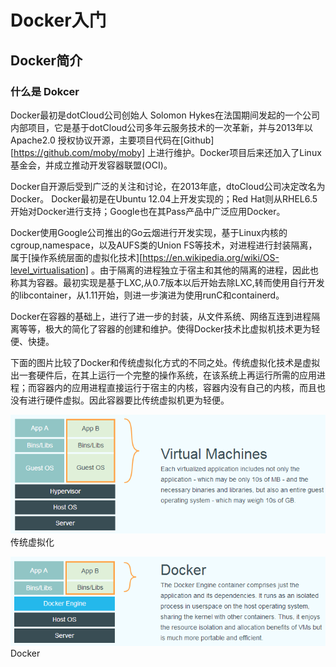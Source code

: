 # Docker入门

## Docker简介

### 什么是 Dokcer

Docker最初是dotCloud公司创始人 Solomon Hykes在法国期间发起的一个公司内部项目，它是基于dotCloud公司多年云服务技术的一次革新，并与2013年以Apache2.0 授权协议开源，主要项目代码在[Github][https://github.com/moby/moby] 上进行维护。Docker项目后来还加入了Linux基金会，并成立推动开发容器联盟(OCI)。

Docker自开源后受到广泛的关注和讨论，在2013年底，dtoCloud公司决定改名为Docker。 Docker最初是在Ubuntu 12.04上开发实现的；Red Hat则从RHEL6.5开始对Docker进行支持；Google也在其Pass产品中广泛应用Docker。

Docker使用Google公司推出的Go云烟进行开发实现，基于Linux内核的cgroup,namespace，以及AUFS类的Union FS等技术，对进程进行封装隔离，属于[操作系统层面的虚拟化技术][https://en.wikipedia.org/wiki/OS-level_virtualisation] 。由于隔离的进程独立于宿主和其他的隔离的进程，因此也称其为容器。最初实现是基于LXC,从0.7版本以后开始去除LXC,转而使用自行开发的libcontainer，从1.11开始，则进一步演进为使用runC和containerd。

Docker在容器的基础上，进行了进一步的封装，从文件系统、网络互连到进程隔离等等，极大的简化了容器的创建和维护。使得Docker技术比虚拟机技术更为轻便、快捷。

下面的图片比较了Docker和传统虚拟化方式的不同之处。传统虚拟化技术是虚拟出一套硬件后，在其上运行一个完整的操作系统，在该系统上再运行所需的应用进程；而容器内的应用进程直接运行于宿主的内核，容器内没有自己的内核，而且也没有进行硬件虚拟。因此容器要比传统虚拟机更为轻便。

![传统虚拟化](_images/virtualization.png)                                   传统虚拟化

![传统虚拟化](_images/docker.png)      			Docker